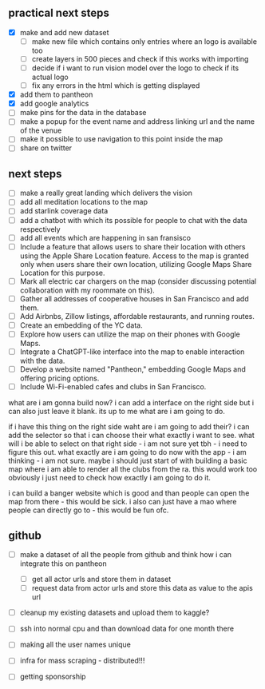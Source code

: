 ## practical next steps

- [x] make and add new dataset 
    - [ ] make new file which contains only entries where an logo is available too
    - [ ] create layers in 500 pieces and check if this works with importing
    - [ ] decide if i want to run vision model over the logo to check if its actual logo
    - [ ] fix any errors in the html which is getting displayed 
- [x] add them to pantheon
- [x] add google analytics 
- [ ] make pins for the data in the database
- [ ] make a popup for the event name and address linking url and the name of the venue
- [ ] make it possible to use navigation to this point inside the map 
- [ ] share on twitter

## next steps

- [ ] make a really great landing which delivers the vision
- [ ] add all meditation locations to the map 
- [ ] add starlink coverage data
- [ ] add a chatbot with which its possible for people to chat with the data respectively
- [ ] add all events which are happening in san fransisco
- [ ] Include a feature that allows users to share their location with others using the Apple Share Location feature. Access to the map is granted only when users share their own location, utilizing Google Maps Share Location for this purpose.
- [ ] Mark all electric car chargers on the map (consider discussing potential collaboration with my roommate on this).
- [ ] Gather all addresses of cooperative houses in San Francisco and add them.
- [ ] Add Airbnbs, Zillow listings, affordable restaurants, and running routes.
- [ ] Create an embedding of the YC data.
- [ ] Explore how users can utilize the map on their phones with Google Maps.
- [ ] Integrate a ChatGPT-like interface into the map to enable interaction with the data.
- [ ] Develop a website named "Pantheon," embedding Google Maps and offering pricing options.
- [ ] Include Wi-Fi-enabled cafes and clubs in San Francisco.

what are i am gonna build now? i can add a interface on the right side but i can also just leave it blank. its up to me what are i am going to do.

if i have this thing on the right side waht are i am going to add their? i can add the selector so that i can choose their what exactly i want to see. what will i be able to select on that right side - i am not sure yet tbh - i need to figure this out. what exactly are i am going to do now with the app - i am thinking - i am not sure. maybe i should just start of with building a basic map where i am able to render all the clubs from the ra. this would work too obviously i just need to check how exactly i am going to do it. 

i can build a banger website which is good and than people can open the map from there - this would be sick. i also can just have a mao where people can directly go to - this would be fun ofc.

## github

- [ ] make a dataset of all the people from github and think how i can integrate this on pantheon
    - [ ] get all actor urls and store them in dataset 
    - [ ] request data from actor urls and store this data as value to the apis url 
- [ ] cleanup my existing datasets and upload them to kaggle? 

- [ ] ssh into normal cpu and than download data for one month there
- [ ] making all the user names unique 
- [ ] infra for mass scraping - distributed!!!
- [ ] getting sponsorship